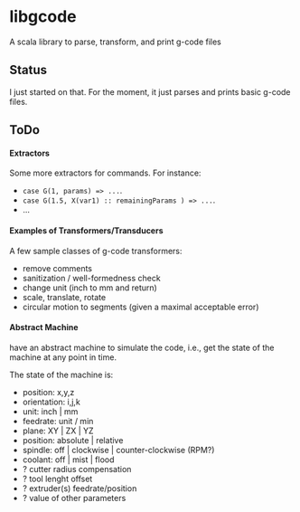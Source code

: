 # libgcode

A scala library to parse, transform, and print g-code files

## Status

I just started on that.
For the moment, it just parses and prints basic g-code files.

## ToDo

#### Extractors

Some more extractors for commands.
For instance:
* `case G(1, params) => ...`.
* `case G(1.5, X(var1) :: remainingParams ) => ...`.
* ...

#### Examples of Transformers/Transducers

A few sample classes of g-code transformers:
* remove comments
* sanitization / well-formedness check
* change unit (inch to mm and return)
* scale, translate, rotate
* circular motion to segments (given a maximal acceptable error)

#### Abstract Machine

have an abstract machine to simulate the code, i.e., get the state of the machine at any point in time.

The state of the machine is:
* position: x,y,z
* orientation: i,j,k
* unit: inch | mm
* feedrate: unit / min
* plane: XY | ZX | YZ
* position: absolute | relative
* spindle: off | clockwise | counter-clockwise (RPM?)
* coolant: off | mist | flood
* ? cutter radius compensation
* ? tool lenght offset
* ? extruder(s) feedrate/position
* ? value of other parameters
